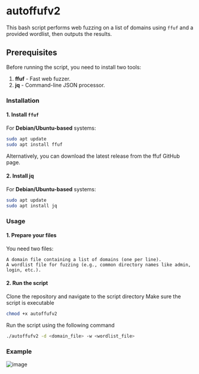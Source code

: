 # autoffufv2

This bash script performs web fuzzing on a list of domains using `ffuf` and a provided wordlist, then outputs the results.

## Prerequisites

Before running the script, you need to install two tools:

1. **ffuf** - Fast web fuzzer.
2. **jq** - Command-line JSON processor.

### Installation

#### 1. Install `ffuf`

For **Debian/Ubuntu-based** systems:

```bash
sudo apt update
sudo apt install ffuf
```

Alternatively, you can download the latest release from the ffuf GitHub page.
#### 2. Install jq

For **Debian/Ubuntu-based** systems:
```bash
sudo apt update
sudo apt install jq
```

### Usage
#### 1. Prepare your files

You need two files:

    A domain file containing a list of domains (one per line).
    A wordlist file for fuzzing (e.g., common directory names like admin, login, etc.).

#### 2. Run the script

Clone the repository and navigate to the script directory
Make sure the script is executable
```bash
chmod +x autoffufv2
```
Run the script using the following command
```bash
./autoffufv2 -d <domain_file> -w <wordlist_file>
```
### Example
![image](https://github.com/user-attachments/assets/29f32197-6ac3-408f-9ab1-ced9a453225d)
